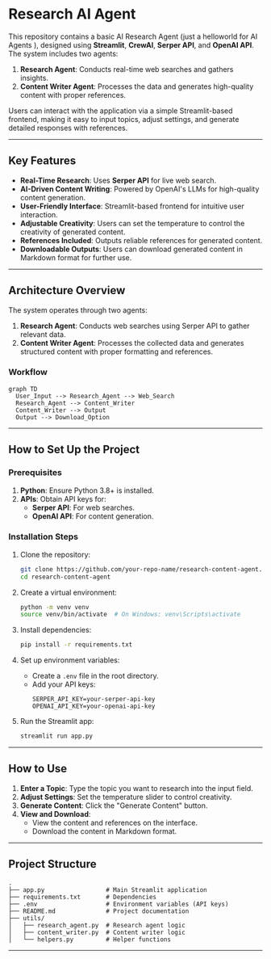 # Research AI Agent 


This repository contains a basic AI Research Agent (just  a helloworld for AI Agents ), designed using **Streamlit**, **CrewAI**, **Serper API**, and **OpenAI API**. The system includes two agents:
1. **Research Agent**: Conducts real-time web searches and gathers insights.
2. **Content Writer Agent**: Processes the data and generates high-quality content with proper references.

Users can interact with the application via a simple Streamlit-based frontend, making it easy to input topics, adjust settings, and generate detailed responses with references.

---

## Key Features

- **Real-Time Research**: Uses **Serper API** for live web search.
- **AI-Driven Content Writing**: Powered by OpenAI's LLMs for high-quality content generation.
- **User-Friendly Interface**: Streamlit-based frontend for intuitive user interaction.
- **Adjustable Creativity**: Users can set the temperature to control the creativity of generated content.
- **References Included**: Outputs reliable references for generated content.
- **Downloadable Outputs**: Users can download generated content in Markdown format for further use.

---

## Architecture Overview

The system operates through two agents:
1. **Research Agent**: Conducts web searches using Serper API to gather relevant data.
2. **Content Writer Agent**: Processes the collected data and generates structured content with proper formatting and references.

### Workflow
```mermaid
graph TD
  User_Input --> Research_Agent --> Web_Search
  Research_Agent --> Content_Writer
  Content_Writer --> Output
  Output --> Download_Option
```

---

## How to Set Up the Project

### Prerequisites

1. **Python**: Ensure Python 3.8+ is installed.
2. **APIs**: Obtain API keys for:
   - **Serper API**: For web searches.
   - **OpenAI API**: For content generation.

### Installation Steps

1. Clone the repository:
   ```bash
   git clone https://github.com/your-repo-name/research-content-agent.git
   cd research-content-agent
   ```

2. Create a virtual environment:
   ```bash
   python -m venv venv
   source venv/bin/activate  # On Windows: venv\Scripts\activate
   ```

3. Install dependencies:
   ```bash
   pip install -r requirements.txt
   ```

4. Set up environment variables:
   - Create a `.env` file in the root directory.
   - Add your API keys:
     ```
     SERPER_API_KEY=your-serper-api-key
     OPENAI_API_KEY=your-openai-api-key
     ```

5. Run the Streamlit app:
   ```bash
   streamlit run app.py
   ```

---

## How to Use

1. **Enter a Topic**: Type the topic you want to research into the input field.
2. **Adjust Settings**: Set the temperature slider to control creativity.
3. **Generate Content**: Click the "Generate Content" button.
4. **View and Download**:
   - View the content and references on the interface.
   - Download the content in Markdown format.

---

## Project Structure

```
.
├── app.py                 # Main Streamlit application
├── requirements.txt       # Dependencies
├── .env                   # Environment variables (API keys)
├── README.md              # Project documentation
├── utils/
│   ├── research_agent.py  # Research agent logic
│   ├── content_writer.py  # Content writer logic
│   └── helpers.py         # Helper functions
```

---

